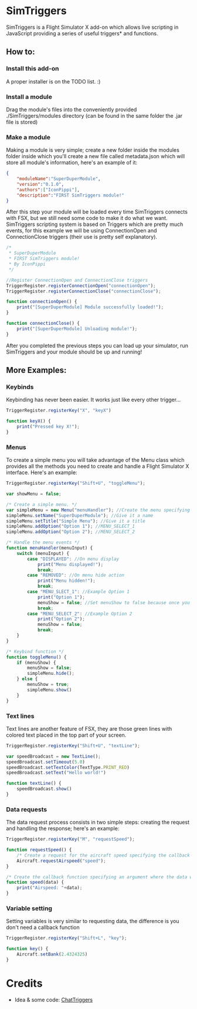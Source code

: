 # SimTriggers
SimTriggers is a Flight Simulator X add-on which allows live scripting in JavaScript providing a series of useful triggers* and functions.

## How to:

### Install this add-on
A proper installer is on the TODO list. :)

### Install a module
Drag the module's files into the conveniently provided ./SimTriggers/modules directory (can be found in the same folder the .jar file is stored)

### Make a module
Making a module is very simple; create a new folder inside the modules folder inside which you'll create a new file called metadata.json which will store all module's information, here's an example of it:
```json
{
    "moduleName":"SuperDuperModule",
    "version":"0.1.0",
    "authors":["IconPippi"],
    "description":"FIRST SimTriggers module!"
}
```
After this step your module will be loaded every time SimTriggers connects with FSX, but we still need some code to make it do what we want. SimTriggers scripting system is based on Triggers which are pretty much events, for this example we will be using ConnectionOpen and ConnectionClose triggers (their use is pretty self explanatory).
```js
/*
 * SuperDuperModule
 * FIRST SimTriggers module!
 * By IconPippi
 */

//Register ConnectionOpen and ConnectionClose triggers
TriggerRegister.registerConnectionOpen("connectionOpen");
TriggerRegister.registerConnectionClose("connectionClose");

function connectionOpen() {
    print("[SuperDuperModule] Module successfully loaded!");
}

function connectionClose() {
    print("[SuperDuperModule] Unloading module!");
}
```
After you completed the previous steps you can load up your simulator, run SimTriggers and your module should be up and running!

## More Examples:

### Keybinds
Keybinding has never been easier. It works just like every other trigger...
```js
TriggerRegister.registerKey("X", "keyX")

function keyX() {
    print("Pressed key X!");
}
```

### Menus
To create a simple menu you will take advantage of the Menu class which provides all the methods you need to create and handle a Flight Simulator X interface. Here's an example:
```js
TriggerRegister.registerKey("Shift+U", "toggleMenu");

var showMenu = false;

/* Create a simple menu. */
var simpleMenu = new Menu("menuHandler"); //Create the menu specifying the handler function
simpleMenu.setName("SuperDuperModule"); //Give it a name
simpleMenu.setTitle("Simple Menu"); //Give it a title
simpleMenu.addOption("Option 1"); //MENU_SELECT_1
simpleMenu.addOption("Option 2"); //MENU_SELECT_2

/* Handle the menu events */
function menuHandler(menuInput) {
    switch (menuInput) {
        case "DISPLAYED": //On menu display
            print("Menu displayed!");
            break;
        case "REMOVED": //On menu hide action
            print("Menu hidden!");
            break;
        case "MENU_SLECT_1": //Example Option 1
            print("Option 1");
            menuShow = false; //Set menuShow to false because once you select an option the menu automatically closes
            break;
        case "MENU_SELECT_2": //Example Option 2
            print("Option 2");
            menuShow = false;
            break;
    }
}

/* Keybind function */
function toggleMenu() {
    if (menuShow) {
        menuShow = false;
        simpleMenu.hide();
    } else {
        menuShow = true;
        simpleMenu.show()
    }
}
```

### Text lines
Text lines are another feature of FSX, they are those green lines with colored text placed in the top part of your screen.
```js
TriggerRegister.registerKey("Shift+U", "textLine");

var speedBroadcast = new TextLine();
speedBroadcast.setTimeout(5.0)
speedBroadcast.setTextColor(TextType.PRINT_RED)
speedBroadcast.setText("Hello world!")

function textLine() {
    speedBroadcast.show()
}
```

### Data requests
The data request process consists in two simple steps: creating the request and handling the response; here's an example:
```js
TriggerRegister.registerKey("M", "requestSpeed");

function requestSpeed() {
    /* Create a request for the aircraft speed specifying the callback function where the data will be delivered */
    Aircraft.requestAirspeed("speed");
}

/* Create the callback function specifying an argument where the data will be passed */
function speed(data) {
    print("Airspeed: "+data);
}
```

### Variable setting
Setting variables is very similar to requesting data, the difference is you don't need a callback function
```js
TriggerRegister.registerKey("Shift+L", "key");

function key() {
    Aircraft.setBank(2.4324325)
}
```

# Credits
- Idea & some code: [ChatTriggers](https://www.chattriggers.com/)